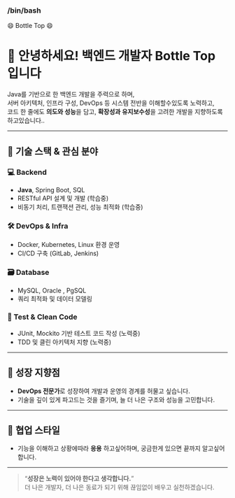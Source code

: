 ### /bin/bash ###
😄 Bottle Top 😄

# 👋 안녕하세요! 백엔드 개발자 **Bottle Top** 입니다

Java를 기반으로 한 백엔드 개발을 주력으로 하며,  
서버 아키텍처, 인프라 구성, DevOps 등 시스템 전반을 이해할수있도록 노력하고,  
코드 한 줄에도 **의도와 성능**을 담고, **확장성과 유지보수성**을 고려한 개발을 지향하도록 하고있습니다..

---

## 🚀 기술 스택 & 관심 분야

### 💻 Backend
- **Java**, Spring Boot, SQL
- RESTful API 설계 및 개발 (학습중)
- 비동기 처리, 트랜잭션 관리, 성능 최적화 (학습중)

### 🛠️ DevOps & Infra
- Docker, Kubernetes, Linux 환경 운영
- CI/CD 구축 (GitLab, Jenkins)

### 🗃️ Database
- MySQL, Oracle , PgSQL
- 쿼리 최적화 및 데이터 모델링

### 🧪 Test & Clean Code 
- JUnit, Mockito 기반 테스트 코드 작성 (노력중)
- TDD 및 클린 아키텍처 지향 (노력중)

---

## 🌱 성장 지향점

- **DevOps 전문가**로 성장하여 개발과 운영의 경계를 허물고 싶습니다.
- 기술을 깊이 있게 파고드는 것을 즐기며, 늘 더 나은 구조와 성능을 고민합니다.

---

## 📌 협업 스타일

- 기능을 이해하고 상황에따라 **응용** 하고싶어하며, 궁금한게 있으면 끝까지 알고싶어합니다.

---

> “**성장은 노력이 있어야 한다고 생각합니다.**”  
> 더 나은 개발자, 더 나은 동료가 되기 위해 끊임없이 배우고 실천하겠습니다.
